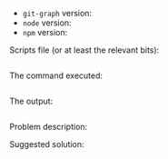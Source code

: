 <!--
Thanks for your interest in the project. I appreciate bugs filed and PRs submitted!
Please make sure that you are familiar with and follow the Code of Conduct for this project (found in the CODE_OF_CONDUCT.md file).

Please fill out this template with all the relevant information so we can understand what's going on and fix the issue.

I'll probably ask you to submit the fix (after giving some direction). If you've never done that before, that's great!
Check this free short video tutorial to learn how: http://kcd.im/pull-request
-->

- `git-graph` version:
- `node` version:
- `npm` version:

Scripts file (or at least the relevant bits):

```javascript
```

The command executed:

```console

```

The output:

```console

```

Problem description:

Suggested solution:

